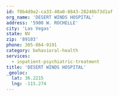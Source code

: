 ```yaml
---
id: f0b4d9a2-ca33-40a0-8843-28248b73d1af
org_name: 'DESERT WINDS HOSPITAL'
address: '5900 W. ROCHELLE'
city: 'Las Vegas'
state: NV
zip: '89103'
phone: 305-864-9191
category: behavioral-health
services:
  - inpatient-psychiatric-treatment
title: 'DESERT WINDS HOSPITAL'
_geoloc:
  lat: 36.2215
  lng: -115.274
---
```

